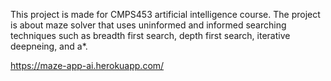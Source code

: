 This project is made for CMPS453 artificial intelligence course. The project is about maze solver that uses uninformed and informed searching techniques such 
as breadth first search, depth first search, iterative deepneing, and a*.

https://maze-app-ai.herokuapp.com/
